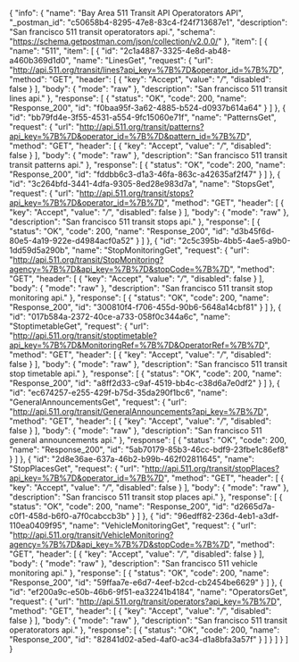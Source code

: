 {
  "info": {
    "name": "Bay Area 511 Transit API Operatorators API",
    "_postman_id": "c50658b4-8295-47e8-83c4-f24f713687e1",
    "description": "San francisco 511 transit operatorators api.",
    "schema": "https://schema.getpostman.com/json/collection/v2.0.0/"
  },
  "item": [
    {
      "name": "511",
      "item": [
        {
          "id": "2c1a4887-3325-4e8d-ab48-a460b369d1d0",
          "name": "LinesGet",
          "request": {
            "url": "http://api.511.org/transit/lines?api_key=%7B%7D&operator_id=%7B%7D",
            "method": "GET",
            "header": [
              {
                "key": "Accept",
                "value": "*/*",
                "disabled": false
              }
            ],
            "body": {
              "mode": "raw"
            },
            "description": "San francisco 511 transit lines api."
          },
          "response": [
            {
              "status": "OK",
              "code": 200,
              "name": "Response_200",
              "id": "f0baa95f-3a62-4885-b524-d0937b614a64"
            }
          ]
        },
        {
          "id": "bb79fd4e-3f55-4531-a554-9fc15060e71f",
          "name": "PatternsGet",
          "request": {
            "url": "http://api.511.org/transit/patterns?api_key=%7B%7D&operator_id=%7B%7D&pattern_id=%7B%7D",
            "method": "GET",
            "header": [
              {
                "key": "Accept",
                "value": "*/*",
                "disabled": false
              }
            ],
            "body": {
              "mode": "raw"
            },
            "description": "San francisco 511 transit transit patterns api."
          },
          "response": [
            {
              "status": "OK",
              "code": 200,
              "name": "Response_200",
              "id": "fddbb6c3-d1a3-46fa-863c-a42635af2f47"
            }
          ]
        },
        {
          "id": "3c264bfd-3441-4dfa-9305-8ed28e983d7a",
          "name": "StopsGet",
          "request": {
            "url": "http://api.511.org/transit/stops?api_key=%7B%7D&operator_id=%7B%7D",
            "method": "GET",
            "header": [
              {
                "key": "Accept",
                "value": "*/*",
                "disabled": false
              }
            ],
            "body": {
              "mode": "raw"
            },
            "description": "San francisco 511 transit stops api."
          },
          "response": [
            {
              "status": "OK",
              "code": 200,
              "name": "Response_200",
              "id": "d3b45f6d-80e5-4a19-922e-d4984acf0a52"
            }
          ]
        },
        {
          "id": "2c5c395b-4bb5-4ae5-a9b0-1dd59d5a290b",
          "name": "StopMonitoringGet",
          "request": {
            "url": "http://api.511.org/transit/StopMonitoring?agency=%7B%7D&api_key=%7B%7D&stopCode=%7B%7D",
            "method": "GET",
            "header": [
              {
                "key": "Accept",
                "value": "*/*",
                "disabled": false
              }
            ],
            "body": {
              "mode": "raw"
            },
            "description": "San francisco 511 transit stop monitoring api."
          },
          "response": [
            {
              "status": "OK",
              "code": 200,
              "name": "Response_200",
              "id": "300810f4-f706-455d-90b6-5648a14cbf81"
            }
          ]
        },
        {
          "id": "017b584a-2372-40ce-a733-058f0c344a6c",
          "name": "StoptimetableGet",
          "request": {
            "url": "http://api.511.org/transit/stoptimetable?api_key=%7B%7D&MonitoringRef=%7B%7D&OperatorRef=%7B%7D",
            "method": "GET",
            "header": [
              {
                "key": "Accept",
                "value": "*/*",
                "disabled": false
              }
            ],
            "body": {
              "mode": "raw"
            },
            "description": "San francisco 511 transit stop timetable api."
          },
          "response": [
            {
              "status": "OK",
              "code": 200,
              "name": "Response_200",
              "id": "a8ff2d33-c9af-4519-bb4c-c38d6a7e0df2"
            }
          ]
        },
        {
          "id": "ec674257-e255-429f-b75d-35da290f1bc6",
          "name": "GeneralAnnouncementsGet",
          "request": {
            "url": "http://api.511.org/transit/GeneralAnnouncements?api_key=%7B%7D",
            "method": "GET",
            "header": [
              {
                "key": "Accept",
                "value": "*/*",
                "disabled": false
              }
            ],
            "body": {
              "mode": "raw"
            },
            "description": "San francisco 511 general announcements api."
          },
          "response": [
            {
              "status": "OK",
              "code": 200,
              "name": "Response_200",
              "id": "5ab70179-85b3-46cc-bdf9-23fbe1c86ef8"
            }
          ]
        },
        {
          "id": "2d8e36ae-637a-46b2-b99b-462f02811645",
          "name": "StopPlacesGet",
          "request": {
            "url": "http://api.511.org/transit/stopPlaces?api_key=%7B%7D&operator_id=%7B%7D",
            "method": "GET",
            "header": [
              {
                "key": "Accept",
                "value": "*/*",
                "disabled": false
              }
            ],
            "body": {
              "mode": "raw"
            },
            "description": "San francisco 511 transit stop places api."
          },
          "response": [
            {
              "status": "OK",
              "code": 200,
              "name": "Response_200",
              "id": "d2665d7a-c0f1-458d-b6f0-a7f0cabccb3b"
            }
          ]
        },
        {
          "id": "96edff82-236d-4eb1-a3df-110ea0409f95",
          "name": "VehicleMonitoringGet",
          "request": {
            "url": "http://api.511.org/transit/VehicleMonitoring?agency=%7B%7D&api_key=%7B%7D&stopCode=%7B%7D",
            "method": "GET",
            "header": [
              {
                "key": "Accept",
                "value": "*/*",
                "disabled": false
              }
            ],
            "body": {
              "mode": "raw"
            },
            "description": "San francisco 511 vehicle monitoring api."
          },
          "response": [
            {
              "status": "OK",
              "code": 200,
              "name": "Response_200",
              "id": "59ffaa7e-e6d7-4eef-b2cd-cb2454be6629"
            }
          ]
        },
        {
          "id": "ef200a9c-e50b-46b6-9f51-ea32241b4184",
          "name": "OperatorsGet",
          "request": {
            "url": "http://api.511.org/transit/operators?api_key=%7B%7D",
            "method": "GET",
            "header": [
              {
                "key": "Accept",
                "value": "*/*",
                "disabled": false
              }
            ],
            "body": {
              "mode": "raw"
            },
            "description": "San francisco 511 transit operatorators api."
          },
          "response": [
            {
              "status": "OK",
              "code": 200,
              "name": "Response_200",
              "id": "82841d02-a5ed-4af0-ac34-d1a8bfa3a57f"
            }
          ]
        }
      ]
    }
  ]
}